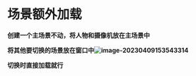 # 场景额外加载

**创建一个主场景不动，将人物和摄像机放在主场景中**

**将其他要切换的场景放在窗口中![image-20230409153543314](https://raw.githubusercontent.com/pkxzs/PicBed/main/Img/image-20230409153543314.png)**

**切换时直接加载就行**